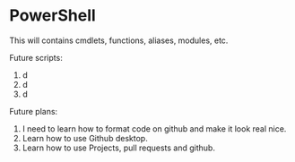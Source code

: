 # PowerShell
This will contains cmdlets, functions, aliases, modules, etc.

Future scripts:
1. d
2. d
3. d

Future plans:
1. I need to learn how to format code on github and make it look real nice.
2. Learn how to use Github desktop.
3. Learn how to use Projects, pull requests and github.
